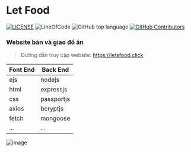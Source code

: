 # Let Food
[![LICENSE](https://img.shields.io/github/license/mashape/apistatus.svg?style=flat-square&label=LICENSE)](https://github.com/d4rtj/Lets-Food/blob/master/LICENSE)
![LineOfCode](https://tokei.rs/b1/github/d4rtj/Lets-Food?category=code)
![GitHub top language](https://img.shields.io/github/languages/top/d4rtj/Lets-Food?style=flat-square&logo=github)
[![GitHub Contributors](https://img.shields.io/github/contributors/d4rtj/Lets-Food.svg?style=flat-square&logo=github)](https://github.com/d4rtj/Lets-Food/graphs/contributors)

### Website bán và giao đồ ăn

> Đường dẫn truy cập website: https://letsfood.click <br>

| Font End | Back End |
|--- | --- |
| ejs | nodejs |
| html | expressjs |
| css | passportjs |
| axios | bcryptjs |
| fetch | mongoose |
| ... | ... |

![image](https://media.discordapp.net/attachments/1028641618498170971/1031883368331231232/unknown.png?width=1440&height=583)
